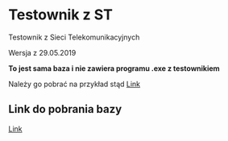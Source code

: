 # Testownik z ST
Testownik z Sieci Telekomunikacyjnych

Wersja z 29.05.2019

**To jest sama baza i nie zawiera programu .exe z testownikiem**

Należy go pobrać na przykład stąd
[Link](https://github.com/kumalg/testownik-electron/releases)

## Link do pobrania bazy
[Link](https://github.com/TestownikiPWR/ST/archive/master.zip)
